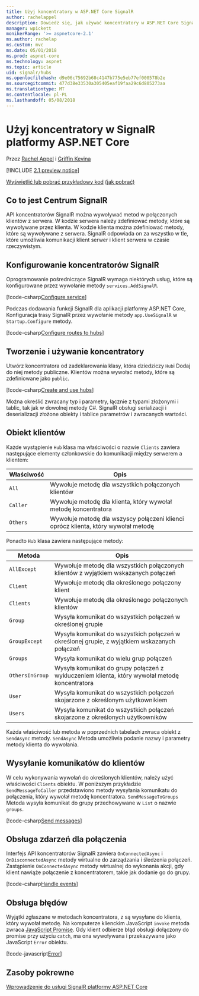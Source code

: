 ```yaml
---
title: Użyj koncentratory w ASP.NET Core SignalR
author: rachelappel
description: Dowiedz się, jak używać koncentratory w ASP.NET Core SignalR.
manager: wpickett
monikerRange: '>= aspnetcore-2.1'
ms.author: rachelap
ms.custom: mvc
ms.date: 05/01/2018
ms.prod: aspnet-core
ms.technology: aspnet
ms.topic: article
uid: signalr/hubs
ms.openlocfilehash: d9e06c75692b68c4147b775e5eb77ef000578b2e
ms.sourcegitcommit: 477d38e33530a305405eaf19faa29c6d805273aa
ms.translationtype: MT
ms.contentlocale: pl-PL
ms.lasthandoff: 05/08/2018
---
```

# <a name="use-hubs-in-signalr-for-aspnet-core"></a>Użyj koncentratory w SignalR platformy ASP.NET Core

Przez [Rachel Appel](https://twitter.com/rachelappel) i [Griffin Kevina](https://twitter.com/1kevgriff)

[!INCLUDE [2.1 preview notice](~/includes/2.1.md)]

[Wyświetlić lub pobrać przykładowy kod](https://github.com/aspnet/Docs/tree/master/aspnetcore/signalr/hubs/sample/ ) [(jak pobrać)](xref:tutorials/index#how-to-download-a-sample)

## <a name="what-is-a-signalr-hub"></a>Co to jest Centrum SignalR

API koncentratorów SignalR można wywoływać metod w połączonych klientów z serwera. W kodzie serwera należy zdefiniować metody, które są wywoływane przez klienta. W kodzie klienta można zdefiniować metody, które są wywoływane z serwera. SignalR odpowiada on za wszystko w tle, które umożliwia komunikacji klient serwer i klient serwera w czasie rzeczywistym.

## <a name="configure-signalr-hubs"></a>Konfigurowanie koncentratorów SignalR

Oprogramowanie pośredniczące SignalR wymaga niektórych usług, które są konfigurowane przez wywołanie metody `services.AddSignalR`.

[!code-csharp[Configure service](hubs/sample/startup.cs?range=37)]

Podczas dodawania funkcji SignalR dla aplikacji platformy ASP.NET Core, Konfiguracja trasy SignalR przez wywołanie metody `app.UseSignalR` w `Startup.Configure` metody.

[!code-csharp[Configure routes to hubs](hubs/sample/startup.cs?range=56-59)]

## <a name="create-and-use-hubs"></a>Tworzenie i używanie koncentratory

Utwórz koncentratora od zadeklarowania klasy, która dziedziczy `Hub`i Dodaj do niej metody publiczne. Klientów można wywołać metody, które są zdefiniowane jako `public`.

[!code-csharp[Create and use hubs](hubs/sample/hubs/chathub.cs?range=8-37)]

Można określić zwracany typ i parametry, łącznie z typami złożonymi i tablic, tak jak w dowolnej metody C#. SignalR obsługi serializacji i deserializacji złożone obiekty i tablice parametrów i zwracanych wartości.

## <a name="the-clients-object"></a>Obiekt klientów

Każde wystąpienie `Hub` klasa ma właściwości o nazwie `Clients` zawiera następujące elementy członkowskie do komunikacji między serwerem a klientem:

| Właściwość | Opis |
| ------ | ----------- |
| `All` | Wywołuje metodę dla wszystkich połączonych klientów |
| `Caller` | Wywołuje metodę dla klienta, który wywołał metodę koncentratora |
| `Others` | Wywołuje metodę dla wszyscy połączeni klienci oprócz klienta, który wywołał metodę |

Ponadto `Hub` klasa zawiera następujące metody:

| Metoda | Opis |
| ------ | ----------- |
| `AllExcept` | Wywołuje metodę dla wszystkich połączonych klientów z wyjątkiem wskazanych połączeń |
| `Client` | Wywołuje metodę dla określonego połączony klient |
| `Clients` | Wywołuje metodę dla określonego połączonych klientów |
| `Group` | Wysyła komunikat do wszystkich połączeń w określonej grupie  |
| `GroupExcept` | Wysyła komunikat do wszystkich połączeń w określonej grupie, z wyjątkiem wskazanych połączeń |
| `Groups` | Wysyła komunikat do wielu grup połączeń  |
| `OthersInGroup` | Wysyła komunikat do grupy połączeń z wykluczeniem klienta, który wywołał metodę koncentratora  |
| `User` | Wysyła komunikat do wszystkich połączeń skojarzone z określonym użytkownikiem |
| `Users` | Wysyła komunikat do wszystkich połączeń skojarzone z określonych użytkowników |

Każda właściwość lub metoda w poprzednich tabelach zwraca obiekt z `SendAsync` metody. `SendAsync` Metoda umożliwia podanie nazwy i parametry metody klienta do wywołania.

## <a name="send-messages-to-clients"></a>Wysyłanie komunikatów do klientów

W celu wykonywania wywołań do określonych klientów, należy użyć właściwości `Clients` obiektu. W poniższym przykładzie `SendMessageToCaller` przedstawiono metody wysyłania komunikatu do połączenia, który wywołał metodę koncentratora. `SendMessageToGroups` Metoda wysyła komunikat do grupy przechowywane w `List` o nazwie `groups`.

[!code-csharp[Send messages](hubs/sample/hubs/chathub.cs?range=15-24)]

## <a name="handle-events-for-a-connection"></a>Obsługa zdarzeń dla połączenia

Interfejs API koncentratorów SignalR zawiera `OnConnectedAsync` i `OnDisconnectedAsync` metody wirtualne do zarządzania i śledzenia połączeń. Zastąpienie `OnConnectedAsync` metody wirtualnej do wykonania akcji, gdy klient nawiąże połączenie z koncentratorem, takie jak dodanie go do grupy.

[!code-csharp[Handle events](hubs/sample/hubs/chathub.cs?range=26-36)]

## <a name="handle-errors"></a>Obsługa błędów

Wyjątki zgłaszane w metodach koncentratora, z są wysyłane do klienta, który wywołał metodę. Na komputerze klienckim JavaScript `invoke` metoda zwraca [JavaScript Promise](https://developer.mozilla.org/docs/Web/JavaScript/Guide/Using_promises). Gdy klient odbierze błąd obsługi dołączony do promise przy użyciu `catch`, ma ona wywoływana i przekazywane jako JavaScript `Error` obiektu.

[!code-javascript[Error](hubs/sample/wwwroot/js/chat.js?range=23)]

## <a name="related-resources"></a>Zasoby pokrewne

[Wprowadzenie do usługi SignalR platformy ASP.NET Core](xref:signalr/introduction)
